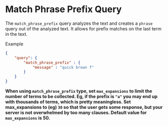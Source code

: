 # Match Phrase Prefix Query

The  `match_phrase_prefix` query analyzes the text and creates a `phrase` query out of the analyzed text. It allows for prefix matches on the last term in the text.

Example
```json
{
    "query": {
        "match_phrase_prefix" : {
            "message" : "quick brown f"
        }
    }
}
```

**When using `match_phrase_prefix` type, set `max_expansions` to limit the number of terms to be collected. Eg, if the prefix is `"a"` you may end up with thousands of terms, which
is pretty meaningless.  Set max_expansions to (eg) `30` so that the user
gets some response, but your server is not overwhelmed by too many
clauses. Default value for `max_expansions` is 50.**
